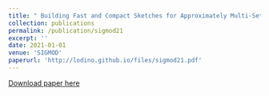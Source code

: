 ```yaml
---
title: " Building Fast and Compact Sketches for Approximately Multi-Set Multi-Membership Querying."
collection: publications
permalink: /publication/sigmod21
excerpt: ''
date: 2021-01-01
venue: 'SIGMOD'
paperurl: 'http://lodino.github.io/files/sigmod21.pdf'
---
```

[Download paper here](http://lodino.github.io/files/sigmod21.pdf)